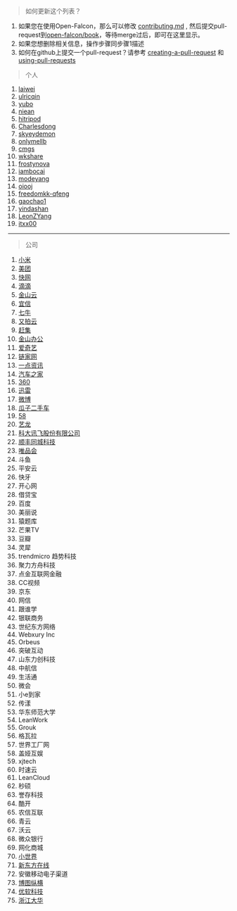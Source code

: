 > 如何更新这个列表？

1. 如果您在使用Open-Falcon，那么可以修改 [contributing.md](https://github.com/open-falcon/book/blob/master/zh/contributing.md) , 然后提交pull-request到[open-falcon/book](https://github.com/open-falcon/book)，等待merge过后，即可在这里显示。
2. 如果您想删除相关信息，操作步骤同步骤1描述
3. 如何在github上提交一个pull-request？请参考 [creating-a-pull-request](https://help.github.com/articles/creating-a-pull-request/) 和  [using-pull-requests](https://help.github.com/articles/using-pull-requests/)

> 个人

1. [laiwei](https://github.com/laiwei)
1. [ulricqin](https://github.com/ulricqin)
1. [yubo](https://github.com/yubo)
1. [niean](https://github.com/niean)
1. [hitripod](https://github.com/hitripod)
1. [Charlesdong](https://github.com/Charlesdong)
1. [skyeydemon](https://github.com/skyeydemon)
1. [onlymellb](https://github.com/onlymellb)
1. [cmgs](https://github.com/cmgs)
1. [wkshare](https://github.com/wkshare)
1. [frostynova](https://github.com/frostynova)
1. [iambocai](https://github.com/iambocai)
1. [modeyang](https://github.com/modeyang)
1. [oiooj](https://github.com/oiooj)
1. [freedomkk-qfeng](https://github.com/freedomkk-qfeng)
1. [gaochao1](https://github.com/gaochao1)
1. [yindashan](https://github.com/yindashan)
1. [LeonZYang](https://github.com/LeonZYang)
1. [itxx00](https://github.com/itxx00)

----

> 公司

1. [小米](http://mi.com)
1. [美团](http://meituan.com)
1. [快网](http://fastweb.com.cn)
1. [滴滴](http://didichuxing.com)
1. [金山云](http://www.ksyun.com)
1. [宜信](http://www.creditease.cn)
1. [七牛](http://www.qiniu.com)
1. [又拍云](https://www.upyun.com)
1. [赶集](http://www.ganji.com)
1. [金山办公](http://www.wps.cn)
1. [爱奇艺](http://iqiyi.com)
1. [链家网](http://www.lianjia.com)
1. [一点资讯](http://yidianzixun.com)
1. [汽车之家](http://autohome.com.cn)
1. [360](http://360.com)
1. [迅雷](http://xunlei.com)
1. [微博](http://weibo.com)
1. [瓜子二手车](https://www.guazi.com)
1. [58](http://www.58.com)
1. [艺龙](http://www.elong.com)
1. [科大讯飞股份有限公司](http://www.iflytek.com)
1. [顺丰同城科技](http://www.sf-express.com)
1. [唯品会](http://vip.com)
1. 斗鱼
1. 平安云
1. 快牙
1. 开心网
1. 借贷宝
1. 百度
1. 美丽说
1. 猿题库
1. 芒果TV
1. 豆瓣
1. 灵犀
1. trendmicro 趋势科技
1. 聚力方舟科技
1. 点金互联网金融
1. CC视频
1. 京东
1. 网信
1. 跟谁学
1. 银联商务
1. 世纪东方网络
1. Webxury Inc
1. Orbeus
1. 突破互动
1. 山东力创科技
1. 中航信
1. 生活通
1. 微会
1. 小e到家
1. 传漾
1. 华东师范大学
1. LeanWork
1. Grouk
1. 格瓦拉
1. 世界工厂网
1. 盖娅互娱
1. xjtech
1. 时速云
1. LeanCloud
1. 秒硕
1. 誉存科技
1. 酷开
1. 农信互联
1. 青云
1. 沃云
1. 微众银行
1. 网化商城
1. [小世界](http://lil.world/)
1. [新东方在线](http://koolearn.com)
1. 安徽移动电子渠道
1. [博图纵横](http://www.wsp360.org)
1. [优软科技](http://www.usoftchina.com)
1. [浙江大华](https://www.dahuatech.com)

